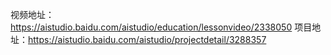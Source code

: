 视频地址：https://aistudio.baidu.com/aistudio/education/lessonvideo/2338050
项目地址：https://aistudio.baidu.com/aistudio/projectdetail/3288357
